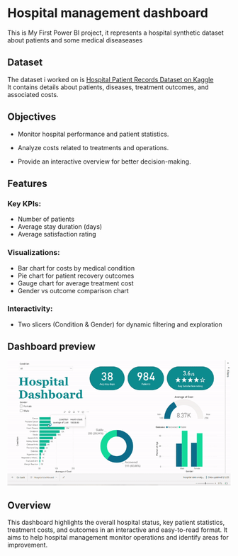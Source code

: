 # Hospital management dashboard
This is My First Power BI project, it represents a hospital synthetic dataset about patients and some medical diseaseases

## Dataset
The dataset i worked on is [Hospital Patient Records Dataset on Kaggle](https://www.kaggle.com/datasets/blueblushed/hospital-dataset-for-practice)  
It contains details about patients, diseases, treatment outcomes, and associated costs.

## Objectives 
- Monitor hospital performance and patient statistics.

- Analyze costs related to treatments and operations.

- Provide an interactive overview for better decision-making.

## Features
### Key KPIs:

- Number of patients
- Average stay duration (days)
- Average satisfaction rating

### Visualizations:

- Bar chart for costs by medical condition
- Pie chart for patient recovery outcomes
- Gauge chart for average treatment cost
- Gender vs outcome comparison chart

### Interactivity:
- Two slicers (Condition & Gender) for dynamic filtering and exploration

## Dashboard preview
![Demo](assets\Hospitaldashboard-ezgif.com-video-to-gif-converter.gif)

## Overview
This dashboard highlights the overall hospital status, key patient statistics, treatment costs, and outcomes in an interactive and easy-to-read format. It aims to help hospital management monitor operations and identify areas for improvement.